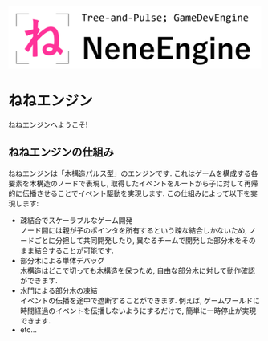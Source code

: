 ![ロゴ](figs/logo.png "ロゴ")
# ねねエンジン
ねねエンジンへようこそ! 
## ねねエンジンの仕組み
ねねエンジンは「木構造パルス型」のエンジンです. これはゲームを構成する各要素を木構造のノードで表現し, 取得したイベントをルートから子に対して再帰的に伝播させることでイベント駆動を実現します. この仕組みによって以下を実現します:
- 疎結合でスケーラブルなゲーム開発  
ノード間には親が子のポインタを所有するという疎な結合しかないため, ノードごとに分担して共同開発したり, 異なるチームで開発した部分木をそのまま結合することが可能です.
- 部分木による単体デバッグ  
木構造はどこで切っても木構造を保つため, 自由な部分木に対して動作確認ができます.
- 水門による部分木の凍結  
イベントの伝播を途中で遮断することができます. 例えば, ゲームワールドに時間経過のイベントを伝播しないようにするだけで, 簡単に一時停止が実現できます.
- etc...

